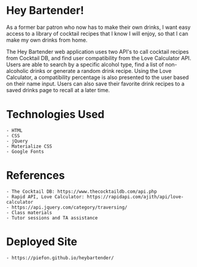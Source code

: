 # Hey Bartender!
As a former bar patron who now has to make their own drinks, 
I want easy access to a library of cocktail recipes that I know I will enjoy, 
so that I can make my own drinks from home. 

The Hey Bartender web application uses two API's to call cocktail recipes from Cocktail DB, and find user compatibility from the Love Calculator API. Users are able to search by a specific alcohol type, find a list of non-alcoholic drinks or generate a random drink recipe. Using the Love Calculator, a compatibility percentage is also presented to the user based on their name input. Users can also save their favorite drink recipes to a saved drinks page to recall at a later time. 

# Technologies Used
    - HTML
    - CSS
    - jQuery
    - Materialize CSS
    - Google Fonts

# References
    - The Cocktail DB: https://www.thecocktaildb.com/api.php
    - Rapid API, Love Calculator: https://rapidapi.com/ajith/api/love-calculator
    - https://api.jquery.com/category/traversing/
    - Class materials
    - Tutor sessions and TA assistance

# Deployed Site
    - https://piefon.github.io/heybartender/